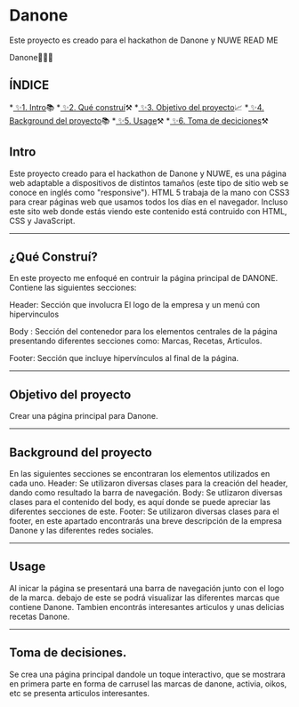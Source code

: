 # Danone
Este proyecto es creado para el hackathon de Danone y NUWE
READ ME

Danone👩‍💻🔥

## ÍNDICE
*[ ✨1. Intro](https://github.com/MercedesMV/Danone/blob/main/README.md#intro)📚
*[ ✨2. Qué construí](https://github.com/MercedesMV/Danone#qu%C3%A9-constru%C3%AD)⚒
*[ ✨3. Objetivo del proyecto](https://github.com/MercedesMV/Danone#objetivo-del-proyecto)📈
*[ ✨4. Background del proyecto](https://github.com/MercedesMV/Danone#background-del-proyecto)📚
*[ ✨5. Usage](https://github.com/MercedesMV/Danone#usage)⚒
*[ ✨6. Toma de deciciones](https://github.com/MercedesMV/Danone#toma-de-decisiones)⚒


## Intro

Este proyecto creado para el hackathon de Danone y NUWE, es una página web adaptable a dispositivos de distintos tamaños (este tipo de sitio web se conoce en inglés como "responsive").
HTML 5 trabaja de la mano con CSS3 para crear páginas web que usamos todos los días en el navegador. Incluso este sito web donde estás viendo este contenido está contruido con HTML, CSS y JavaScript.

****

## ¿Qué Construí?

En este proyecto me enfoqué en contruir la página principal de DANONE. Contiene las siguientes secciones:

Header: Sección que involucra El logo de la empresa y un menú con hipervinculos

Body : Sección del contenedor para los elementos centrales de la página presentando diferentes secciones como: Marcas, Recetas, Articulos.

Footer: Sección que incluye hipervínculos al final de la página.

****

## Objetivo del proyecto
Crear una página principal para Danone.

****

## Background del proyecto
En las siguientes secciones se encontraran los elementos utilizados en cada uno.
Header: Se utilizaron diversas clases para la creación del header, dando como resultado la barra de navegación.
Body: Se utlizaron diversas clases para el contenido del body, es aquí donde se puede apreciar las diferentes secciones de este.
Footer: Se utilizaron diversas clases para el footer, en este apartado encontrarás una breve descripción de la empresa Danone y las diferentes redes sociales.

****

## Usage
Al inicar la página se presentará una barra de navegación junto con el logo de la marca. debajo de este se podrá visualizar
las diferentes marcas que contiene Danone. Tambien encontrás interesantes articulos y unas delicias recetas Danone.

****

## Toma de decisiones. 
Se crea una página principal dandole un toque interactivo, que se mostrara en primera parte en forma de carrusel las marcas de danone, activia, oikos, etc
se presenta articulos interesantes.
